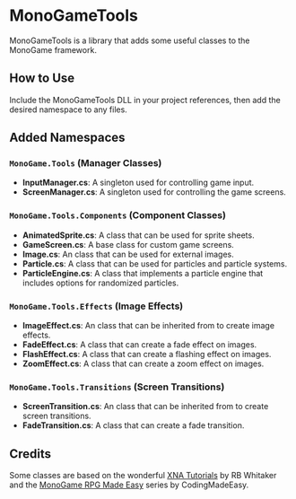 # MonoGameTools
MonoGameTools is a library that adds some useful classes to the MonoGame framework.

## How to Use
Include the MonoGameTools DLL in your project references, then add the desired namespace to any files.

## Added Namespaces

### `MonoGame.Tools` (Manager Classes)

* **InputManager.cs**: A singleton used for controlling game input.
* **ScreenManager.cs**: A singleton used for controlling the game screens.

### `MonoGame.Tools.Components` (Component Classes)

* **AnimatedSprite.cs**: A class that can be used for sprite sheets.
* **GameScreen.cs**: A base class for custom game screens.
* **Image.cs**: An class that can be used for external images.
* **Particle.cs**: A class that can be used for particles and particle systems.
* **ParticleEngine.cs**: A class that implements a particle engine that includes options for randomized particles.

### `MonoGame.Tools.Effects` (Image Effects)

* **ImageEffect.cs**: An class that can be inherited from to create image effects.
* **FadeEffect.cs**: A class that can create a fade effect on images.
* **FlashEffect.cs**: A class that can create a flashing effect on images.
* **ZoomEffect.cs**: A class that can create a zoom effect on images.

### `MonoGame.Tools.Transitions` (Screen Transitions)

* **ScreenTransition.cs**: An class that can be inherited from to create screen transitions.
* **FadeTransition.cs**: A class that can create a fade transition.

## Credits
Some classes are based on the wonderful [XNA Tutorials](http://rbwhitaker.wikidot.com/xna-tutorials) by RB Whitaker and the [MonoGame RPG Made Easy](https://www.youtube.com/playlist?list=PLHJE4y54mpC5hrlDv8yFHPfrSNhqFoA0h) series by CodingMadeEasy.